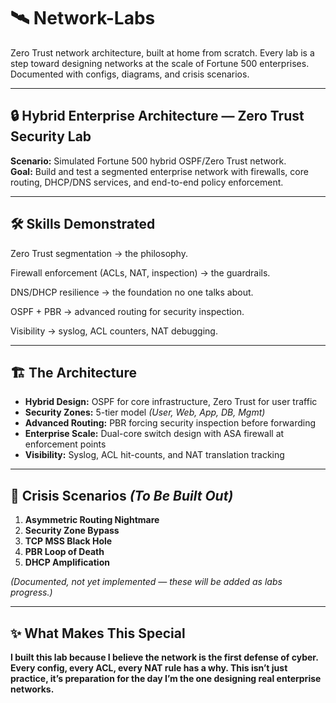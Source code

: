 # 🛰️ Network-Labs

Zero Trust network architecture, built at home from scratch. Every lab is a step toward designing networks at the scale of Fortune 500 enterprises. Documented with configs, diagrams, and crisis scenarios. 

---

## 🔒 Hybrid Enterprise Architecture — Zero Trust Security Lab

**Scenario:** Simulated Fortune 500 hybrid OSPF/Zero Trust network.  
**Goal:** Build and test a segmented enterprise network with firewalls, core routing, DHCP/DNS services, and end-to-end policy enforcement.  

---

## 🛠 Skills Demonstrated
Zero Trust segmentation → the philosophy.

Firewall enforcement (ACLs, NAT, inspection) → the guardrails.

DNS/DHCP resilience → the foundation no one talks about.

OSPF + PBR → advanced routing for security inspection.

Visibility → syslog, ACL counters, NAT debugging.

---

## 🏗 The Architecture
- **Hybrid Design:** OSPF for core infrastructure, Zero Trust for user traffic  
- **Security Zones:** 5-tier model *(User, Web, App, DB, Mgmt)*  
- **Advanced Routing:** PBR forcing security inspection before forwarding  
- **Enterprise Scale:** Dual-core switch design with ASA firewall at enforcement points  
- **Visibility:** Syslog, ACL hit-counts, and NAT translation tracking

---

## 🚨 Crisis Scenarios *(To Be Built Out)*
1. **Asymmetric Routing Nightmare**  
2. **Security Zone Bypass**  
3. **TCP MSS Black Hole**  
4. **PBR Loop of Death**  
5. **DHCP Amplification**  

*(Documented, not yet implemented — these will be added as labs progress.)*  

---

## ✨ What Makes This Special
**I built this lab because I believe the network is the first defense of cyber. Every config, every ACL, every NAT rule has a why. This isn’t just practice, it’s preparation for the day I’m the one designing real enterprise networks.**
